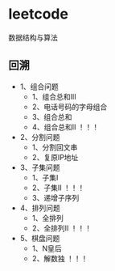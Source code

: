# leetcode
数据结构与算法


## 回溯

- 1、组合问题
  - 1、组合总和III
  - 2、电话号码的字母组合
  - 3、组合总和
  - 4、组合总和II        ！！！
- 2、分割问题
  - 1、分割回文串
  - 2、复原IP地址
- 3、子集问题
  - 1、子集I
  - 2、子集II        ！！！
  - 3、递增子序列
- 4、排列问题
  - 1、全排列
  - 2、全排列II       ！！！
- 5、棋盘问题
  - 1、N皇后
  - 2、解数独       ！！！
